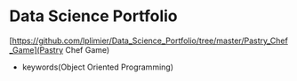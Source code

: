 # Data Science Portfolio

[https://github.com/lplimier/Data_Science_Portfolio/tree/master/Pastry_Chef_Game](Pastry Chef Game)

- keywords(Object Oriented Programming)
